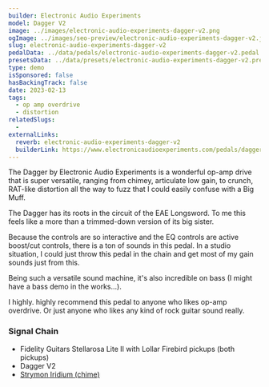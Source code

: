 ```yaml
---
builder: Electronic Audio Experiments
model: Dagger V2
image: ../images/electronic-audio-experiments-dagger-v2.png
ogImage: ../images/seo-preview/electronic-audio-experiments-dagger-v2.jpeg
slug: electronic-audio-experiments-dagger-v2
pedalData: ../data/pedals/electronic-audio-experiments-dagger-v2.pedal.json
presetsData: ../data/presets/electronic-audio-experiments-dagger-v2.presets.json
type: demo
isSponsored: false
hasBackingTrack: false
date: 2023-02-13
tags:
  - op amp overdrive
  - distortion
relatedSlugs:
  -
externalLinks:
  reverb: electronic-audio-experiments-dagger-v2
  builderLink: https://www.electronicaudioexperiments.com/pedals/dagger
---
```


The Dagger by Electronic Audio Experiments is a wonderful op-amp drive that is super versatile, ranging from chimey, articulate low gain, to crunch, RAT-like distortion all the way to fuzz that I could easily confuse with a Big Muff.

The Dagger has its roots in the circuit of the EAE Longsword. To me this feels like a more than a trimmed-down version of its big sister.

Because the controls are so interactive and the EQ controls are active boost/cut controls, there is a ton of sounds in this pedal. In a studio situation, I could just throw this pedal in the chain and get most of my gain sounds just from this.

Being such a versatile sound machine, it's also incredible on bass (I might have a bass demo in the works...).

I highly. highly recommend this pedal to anyone who likes op-amp overdrive. Or just anyone who likes any kind of rock guitar sound really.

### Signal Chain

- Fidelity Guitars Stellarosa Lite II with Lollar Firebird pickups (both pickups)
- Dagger V2
- [Strymon Iridium (chime)](/demos/strymon-iridium)
